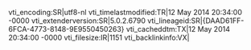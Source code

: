 vti_encoding:SR|utf8-nl
vti_timelastmodified:TR|12 May 2014 20:34:00 -0000
vti_extenderversion:SR|5.0.2.6790
vti_lineageid:SR|{DAAD61FF-6FCA-4773-8148-9E9550450263}
vti_cacheddtm:TX|12 May 2014 20:34:00 -0000
vti_filesize:IR|1151
vti_backlinkinfo:VX|
